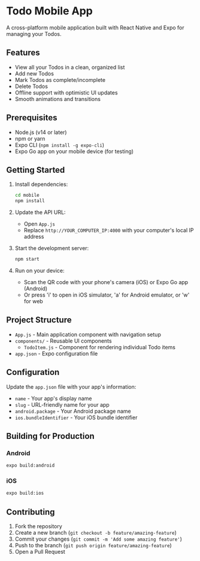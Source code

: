 # Todo Mobile App

A cross-platform mobile application built with React Native and Expo for managing your Todos.

## Features

- View all your Todos in a clean, organized list
- Add new Todos
- Mark Todos as complete/incomplete
- Delete Todos
- Offline support with optimistic UI updates
- Smooth animations and transitions

## Prerequisites

- Node.js (v14 or later)
- npm or yarn
- Expo CLI (`npm install -g expo-cli`)
- Expo Go app on your mobile device (for testing)

## Getting Started

1. Install dependencies:
   ```bash
   cd mobile
   npm install
   ```

2. Update the API URL:
   - Open `App.js`
   - Replace `http://YOUR_COMPUTER_IP:4000` with your computer's local IP address

3. Start the development server:
   ```bash
   npm start
   ```

4. Run on your device:
   - Scan the QR code with your phone's camera (iOS) or Expo Go app (Android)
   - Or press 'i' to open in iOS simulator, 'a' for Android emulator, or 'w' for web

## Project Structure

- `App.js` - Main application component with navigation setup
- `components/` - Reusable UI components
  - `TodoItem.js` - Component for rendering individual Todo items
- `app.json` - Expo configuration file

## Configuration

Update the `app.json` file with your app's information:
- `name` - Your app's display name
- `slug` - URL-friendly name for your app
- `android.package` - Your Android package name
- `ios.bundleIdentifier` - Your iOS bundle identifier

## Building for Production

### Android
```bash
expo build:android
```

### iOS
```bash
expo build:ios
```

## Contributing

1. Fork the repository
2. Create a new branch (`git checkout -b feature/amazing-feature`)
3. Commit your changes (`git commit -m 'Add some amazing feature'`)
4. Push to the branch (`git push origin feature/amazing-feature`)
5. Open a Pull Request
